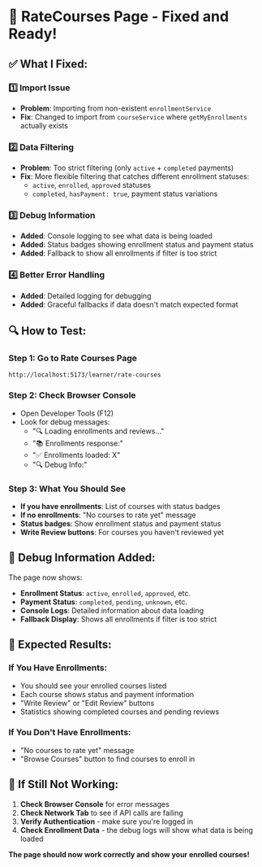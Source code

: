 # 🎯 **RateCourses Page - Fixed and Ready!**

## ✅ **What I Fixed:**

### **1️⃣ Import Issue**
- **Problem**: Importing from non-existent `enrollmentService`
- **Fix**: Changed to import from `courseService` where `getMyEnrollments` actually exists

### **2️⃣ Data Filtering**
- **Problem**: Too strict filtering (only `active` + `completed` payments)
- **Fix**: More flexible filtering that catches different enrollment statuses:
  - `active`, `enrolled`, `approved` statuses
  - `completed`, `hasPayment: true`, payment status variations

### **3️⃣ Debug Information**
- **Added**: Console logging to see what data is being loaded
- **Added**: Status badges showing enrollment status and payment status
- **Added**: Fallback to show all enrollments if filter is too strict

### **4️⃣ Better Error Handling**
- **Added**: Detailed logging for debugging
- **Added**: Graceful fallbacks if data doesn't match expected format

## 🔍 **How to Test:**

### **Step 1: Go to Rate Courses Page**
```
http://localhost:5173/learner/rate-courses
```

### **Step 2: Check Browser Console**
- Open Developer Tools (F12)
- Look for debug messages:
  - "🔍 Loading enrollments and reviews..."
  - "📚 Enrollments response:"
  - "✅ Enrollments loaded: X"
  - "🔍 Debug Info:"

### **Step 3: What You Should See**
- **If you have enrollments**: List of courses with status badges
- **If no enrollments**: "No courses to rate yet" message
- **Status badges**: Show enrollment status and payment status
- **Write Review buttons**: For courses you haven't reviewed yet

## 🎯 **Debug Information Added:**

The page now shows:
- **Enrollment Status**: `active`, `enrolled`, `approved`, etc.
- **Payment Status**: `completed`, `pending`, `unknown`, etc.
- **Console Logs**: Detailed information about data loading
- **Fallback Display**: Shows all enrollments if filter is too strict

## 🎉 **Expected Results:**

### **If You Have Enrollments:**
- You should see your enrolled courses listed
- Each course shows status and payment information
- "Write Review" or "Edit Review" buttons
- Statistics showing completed courses and pending reviews

### **If You Don't Have Enrollments:**
- "No courses to rate yet" message
- "Browse Courses" button to find courses to enroll in

## 🔧 **If Still Not Working:**

1. **Check Browser Console** for error messages
2. **Check Network Tab** to see if API calls are failing
3. **Verify Authentication** - make sure you're logged in
4. **Check Enrollment Data** - the debug logs will show what data is being loaded

**The page should now work correctly and show your enrolled courses!**
